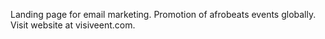 Landing page for email marketing.  Promotion of afrobeats events globally. Visit website at visiveent.com.